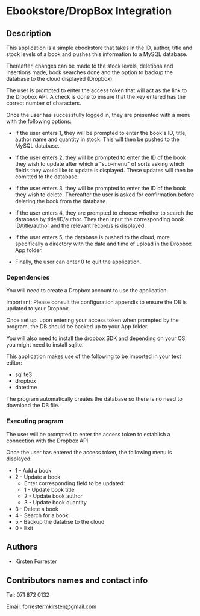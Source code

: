 # Ebookstore/DropBox Integration

## Description

This application is a simple ebookstore that takes in the ID, author, title and stock levels of a book and pushes this information to a MySQL database.

Thereafter, changes can be made to the stock levels, deletions and insertions made, book searches done and the option to backup the database to the cloud displayed (Dropbox).

The user is prompted to enter the access token that will act as the link to the Dropbox API. A check is done to ensure that the key entered has the correct number of characters.

Once the user has successfully logged in, they are presented with a menu with the following options:

* If the user enters 1, they will be prompted to enter the book's ID, title, author name and quantity in stock. This will then be pushed to the MySQL database.

* If the user enters 2, they will be prompted to enter the ID of the book they wish to update after which a "sub-menu" of sorts asking which fields they would like to update is displayed. These updates will then be comitted to the database.

* If the user enters 3, they will be prompted to enter the ID of the book they wish to delete. Thereafter the user is asked for confirmation before deleting the book from the database.

* If the user enters 4, they are prompted to choose whether to search the database by title/ID/author. They then input the corresponding book ID/title/author and the relevant record/s is displayed.

* If the user enters 5, the database is pushed to the cloud, more specifically a directory with the date and time of upload in the Dropbox App folder.

* Finally, the user can enter 0 to quit the application.


### Dependencies

You will need to create a Dropbox account to use the application.

Important: Please consult the configuration appendix to ensure the DB is updated to your Dropbox.

Once set up, upon entering your access token when prompted by the program, the DB should be backed up to your App folder.

You will also need to install the dropbox SDK and depending on your OS, you might need to install sqlite.

This application makes use of the following to be imported in your text editor:
* sqlite3
* dropbox
* datetime

The program automatically creates the database so there is no need to download the DB file.

### Executing program

The user will be prompted to enter the access token to establish a connection with the Dropbox API.

Once the user has entered the access token, the following menu is displayed:
* 1 - Add a book
* 2 - Update a book
  - Enter corresponding field to be updated:
  -  1 - Update book title
  -  2 - Update book author
  -  3 - Update book quantity
* 3 - Delete a book
* 4 - Search for a book
* 5 - Backup the databse to the cloud
* 0 - Exit

## Authors

* Kirsten Forrester

## Contributors names and contact info

Tel: 071 872 0132

Email: forrestermkirsten@gmail.com

